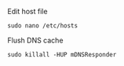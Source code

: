 Edit host file
```
sudo nano /etc/hosts
```

Flush DNS cache
```
sudo killall -HUP mDNSResponder
```